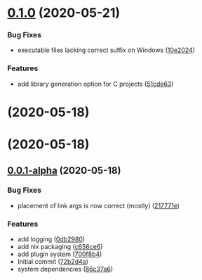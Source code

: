 # [0.1.0](https://github.com/SolarLiner/dung/compare/0.0.2-alpha...0.1.0-alpha) (2020-05-21)


### Bug Fixes

* executable files lacking correct suffix on Windows ([10e2024](https://github.com/SolarLiner/dung/commit/10e2024a326dd6cc2502fbaf260463005ed97a2f))


### Features

* add library generation option for C projects ([51cde63](https://github.com/SolarLiner/dung/commit/51cde63c5465c5f879ff7b4814bc9d764ef4ba91))

#  (2020-05-18)



#  (2020-05-18)



## [0.0.1-alpha](https://github.com/SolarLiner/dung/compare/72b2d4aafd708d35724f2fa65c634ed5297eac9c...0.0.1-alpha) (2020-05-18)


### Bug Fixes

* placement of link args is now correct (mostly) ([217771e](https://github.com/SolarLiner/dung/commit/217771e605695c329226959d71b7ab07ccaf9c5a))


### Features

* add logging ([0db2980](https://github.com/SolarLiner/dung/commit/0db2980a8ba5f36defc8918fc6bc32b65e207a15))
* add nix packaging ([c656ce6](https://github.com/SolarLiner/dung/commit/c656ce6da626f94093aad465a6251a1ee14150b5))
* add plugin system ([700f8b4](https://github.com/SolarLiner/dung/commit/700f8b40303bd6680816a5fecae77153de2b0a9b))
* Initial commit ([72b2d4a](https://github.com/SolarLiner/dung/commit/72b2d4aafd708d35724f2fa65c634ed5297eac9c))
* system dependencies ([86c37a6](https://github.com/SolarLiner/dung/commit/86c37a60da6a9e4ad2a835c02fc0da1cece65ba3))
